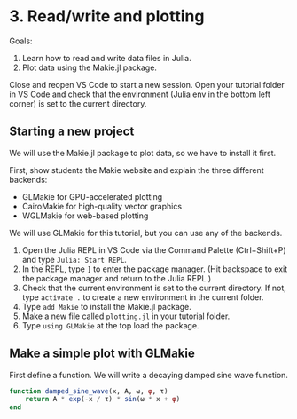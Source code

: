 # 3. Read/write and plotting

Goals:
1. Learn how to read and write data files in Julia.
2. Plot data using the Makie.jl package.

Close and reopen VS Code to start a new session.
Open your tutorial folder in VS Code and check that the environment (Julia env in the bottom left corner) is set to the current directory.

## Starting a new project
We will use the Makie.jl package to plot data, so we have to install it first.

First, show students the Makie website and explain the three different backends:
- GLMakie for GPU-accelerated plotting
- CairoMakie for high-quality vector graphics
- WGLMakie for web-based plotting

We will use GLMakie for this tutorial, but you can use any of the backends.

1. Open the Julia REPL in VS Code via the Command Palette (Ctrl+Shift+P) and type `Julia: Start REPL`.
2. In the REPL, type `]` to enter the package manager. (Hit backspace to exit the package manager and return to the Julia REPL.)
3. Check that the current environment is set to the current directory. If not, type `activate .` to create a new environment in the current folder.
4. Type `add Makie` to install the Makie.jl package.
5. Make a new file called `plotting.jl` in your tutorial folder.
6. Type `using GLMakie` at the top load the package.


## Make a simple plot with GLMakie
First define a function. We will write a decaying damped sine wave function.

```julia
function damped_sine_wave(x, A, ω, φ, τ)
    return A * exp(-x / τ) * sin(ω * x + φ)
end
```

